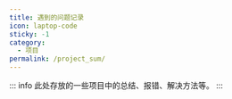 ```yaml
---
title: 遇到的问题记录
icon: laptop-code
sticky: -1
category:
  - 项目
permalink: /project_sum/
---
```


<!-- more -->
::: info
此处存放的一些项目中的总结、报错、解决方法等。
:::

<Catalog base='/project_sum/'/>
